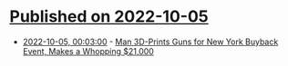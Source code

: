 # [Published on 2022-10-05](index.md)

* [2022-10-05, 00:03:00](https://soylentnews.org/article.pl?sid=22/10/04/1232204&from=rss) - [Man 3D-Prints Guns for New York Buyback Event, Makes a Whopping $21,000](https://soylentnews.org/article.pl?sid=22/10/04/1232204&from=rss)
